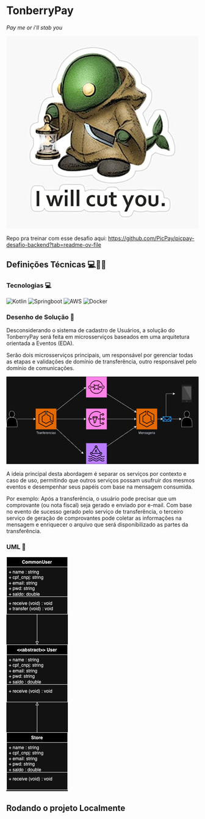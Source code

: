 # TonberryPay

_Pay me or i'll stab you_

![tonberrypay](./doc/tonberry.jpg)

Repo pra treinar com esse desafio aqui: https://github.com/PicPay/picpay-desafio-backend?tab=readme-ov-file

## Definições Técnicas 💻🏢👥

### Tecnologias 💻

![Kotlin](https://img.shields.io/badge/Kotlin-B125EA?style=for-the-badge&logo=kotlin&logoColor=white)
![Springboot](https://img.shields.io/badge/Spring_Boot-6DB33F?style=for-the-badge&logo=spring-boot&logoColor=white)
![AWS](https://img.shields.io/badge/Amazon_AWS-FF9900?style=for-the-badge&logo=amazonaws&logoColor=white)
![Docker](https://img.shields.io/badge/Docker-2CA5E0?style=for-the-badge&logo=docker&logoColor=white)

### Desenho de Solução 🏢

Desconsiderando o sistema de cadastro de Usuários, a solução do TonberryPay será feita em microsserviços baseados em uma arquitetura orientada a Eventos (EDA).

Serão dois microsserviços principais, um responsável por gerenciar todas as etapas e validações de domínio de transferência, outro responsável pelo domínio de comunicações.

![TonberryPay - Desenho de Solução](./doc/TonberryPay-Desenho%20de%20solucao.png)

A ideia principal desta abordagem é separar os serviços por contexto e caso de uso, permitindo que outros serviços possam usufruir dos mesmos eventos e desempenhar seus papéis com base na mensagem consumida.

Por exemplo: Após a transferência, o usuário pode precisar que um comprovante (ou nota fiscal) seja gerado e enviado por e-mail. Com base no evento de sucesso gerado pelo serviço de transferência, o terceiro serviço de geração de comprovantes pode coletar as informações na mensagem e enriquecer o arquivo que será disponibilizado as partes da transferência.

### UML 👥

![TonberryPay-UML](./doc/TonberryPay-UML.png)

## Rodando o projeto Localmente
